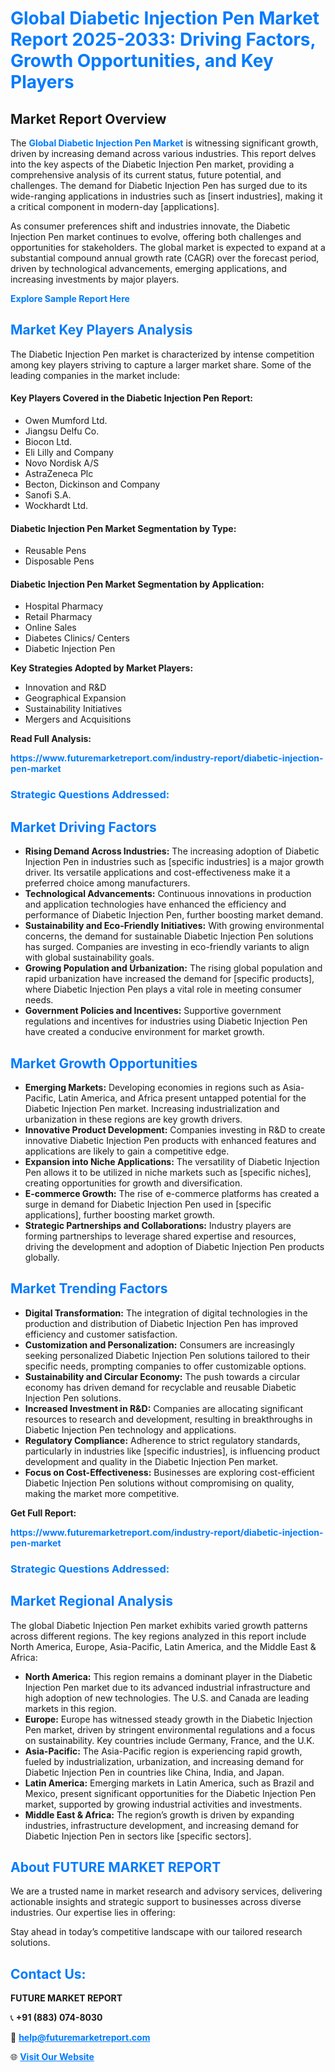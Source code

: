 <h1 style="color: #007BFF;">Global Diabetic Injection Pen Market Report 2025-2033: Driving Factors, Growth Opportunities, and Key Players</h1>

<section id="overview">
<h2>Market Report Overview</h2>
<p>The <a href="https://www.futuremarketreport.com/industry-report/diabetic-injection-pen-market" style="color: #007BFF; text-decoration: none;"><strong>Global Diabetic Injection Pen Market</strong></a> is witnessing significant growth, driven by increasing demand across various industries. This report delves into the key aspects of the Diabetic Injection Pen market, providing a comprehensive analysis of its current status, future potential, and challenges. The demand for Diabetic Injection Pen has surged due to its wide-ranging applications in industries such as [insert industries], making it a critical component in modern-day [applications].</p>
<p>As consumer preferences shift and industries innovate, the Diabetic Injection Pen market continues to evolve, offering both challenges and opportunities for stakeholders. The global market is expected to expand at a substantial compound annual growth rate (CAGR) over the forecast period, driven by technological advancements, emerging applications, and increasing investments by major players.</p>
</section>

<section id="overview">
<p><a href="https://www.futuremarketreport.com/request-sample/reportId=119970" style="color: #007BFF; text-decoration: none;"><strong>Explore Sample Report Here</strong></a></p>
</section>

<section id="key-players">
<h2 style="color: #007BFF;">Market Key Players Analysis</h2>
<p>The Diabetic Injection Pen market is characterized by intense competition among key players striving to capture a larger market share. Some of the leading companies in the market include:</p>
<h4>Key Players Covered in the Diabetic Injection Pen Report:</h4>
<ul><li>Owen Mumford Ltd.</li><li>Jiangsu Delfu Co.</li><li>Biocon Ltd.</li><li>Eli Lilly and Company</li><li>Novo Nordisk A/S</li><li>AstraZeneca Plc</li><li>Becton, Dickinson and Company</li><li>Sanofi S.A.</li><li>Wockhardt Ltd.</li></ul>
<h4>Diabetic Injection Pen Market Segmentation by Type:</h4>
<ul><li>Reusable Pens</li><li>Disposable Pens</li></ul>

<h4>Diabetic Injection Pen Market Segmentation by Application:</h4>
<ul><li>Hospital Pharmacy</li><li>Retail Pharmacy</li><li>Online Sales</li><li>Diabetes Clinics/ Centers</li><li>Diabetic Injection Pen</li></ul>
<p><strong>Key Strategies Adopted by Market Players:</strong></p>
<ul>
<li>Innovation and R&D</li>
<li>Geographical Expansion</li>
<li>Sustainability Initiatives</li>
<li>Mergers and Acquisitions</li>
</ul>
</section>

<section>
<p><strong>Read Full Analysis: </strong></p><a href="https://www.futuremarketreport.com/industry-report/diabetic-injection-pen-market" style="color: #007BFF; text-decoration: none;"><strong>https://www.futuremarketreport.com/industry-report/diabetic-injection-pen-market</strong></a>
<h3 style="color: #007BFF;">Strategic Questions Addressed:</h3>
</section>

<section id="driving-factors">
<h2 style="color: #007BFF;">Market Driving Factors</h2>
<ul>
<li><strong>Rising Demand Across Industries:</strong> The increasing adoption of Diabetic Injection Pen in industries such as [specific industries] is a major growth driver. Its versatile applications and cost-effectiveness make it a preferred choice among manufacturers.</li>
<li><strong>Technological Advancements:</strong> Continuous innovations in production and application technologies have enhanced the efficiency and performance of Diabetic Injection Pen, further boosting market demand.</li>
<li><strong>Sustainability and Eco-Friendly Initiatives:</strong> With growing environmental concerns, the demand for sustainable Diabetic Injection Pen solutions has surged. Companies are investing in eco-friendly variants to align with global sustainability goals.</li>
<li><strong>Growing Population and Urbanization:</strong> The rising global population and rapid urbanization have increased the demand for [specific products], where Diabetic Injection Pen plays a vital role in meeting consumer needs.</li>
<li><strong>Government Policies and Incentives:</strong> Supportive government regulations and incentives for industries using Diabetic Injection Pen have created a conducive environment for market growth.</li>
</ul>
</section>

<section id="growth-opportunities">
<h2 style="color: #007BFF;">Market Growth Opportunities</h2>
<ul>
<li><strong>Emerging Markets:</strong> Developing economies in regions such as Asia-Pacific, Latin America, and Africa present untapped potential for the Diabetic Injection Pen market. Increasing industrialization and urbanization in these regions are key growth drivers.</li>
<li><strong>Innovative Product Development:</strong> Companies investing in R&D to create innovative Diabetic Injection Pen products with enhanced features and applications are likely to gain a competitive edge.</li>
<li><strong>Expansion into Niche Applications:</strong> The versatility of Diabetic Injection Pen allows it to be utilized in niche markets such as [specific niches], creating opportunities for growth and diversification.</li>
<li><strong>E-commerce Growth:</strong> The rise of e-commerce platforms has created a surge in demand for Diabetic Injection Pen used in [specific applications], further boosting market growth.</li>
<li><strong>Strategic Partnerships and Collaborations:</strong> Industry players are forming partnerships to leverage shared expertise and resources, driving the development and adoption of Diabetic Injection Pen products globally.</li>
</ul>
</section>

<section id="trending-factors">
<h2 style="color: #007BFF;">Market Trending Factors</h2>
<ul>
<li><strong>Digital Transformation:</strong> The integration of digital technologies in the production and distribution of Diabetic Injection Pen has improved efficiency and customer satisfaction.</li>
<li><strong>Customization and Personalization:</strong> Consumers are increasingly seeking personalized Diabetic Injection Pen solutions tailored to their specific needs, prompting companies to offer customizable options.</li>
<li><strong>Sustainability and Circular Economy:</strong> The push towards a circular economy has driven demand for recyclable and reusable Diabetic Injection Pen solutions.</li>
<li><strong>Increased Investment in R&D:</strong> Companies are allocating significant resources to research and development, resulting in breakthroughs in Diabetic Injection Pen technology and applications.</li>
<li><strong>Regulatory Compliance:</strong> Adherence to strict regulatory standards, particularly in industries like [specific industries], is influencing product development and quality in the Diabetic Injection Pen market.</li>
<li><strong>Focus on Cost-Effectiveness:</strong> Businesses are exploring cost-efficient Diabetic Injection Pen solutions without compromising on quality, making the market more competitive.</li>
</ul>
</section>

<section>
<p><strong>Get Full Report: </strong></p><a href="https://www.futuremarketreport.com/industry-report/diabetic-injection-pen-market" style="color: #007BFF; text-decoration: none;"><strong>https://www.futuremarketreport.com/industry-report/diabetic-injection-pen-market</strong></a>
<h3 style="color: #007BFF;">Strategic Questions Addressed:</h3>
</section>


<section id="regional-analysis">
<h2 style="color: #007BFF;">Market Regional Analysis</h2>
<p>The global Diabetic Injection Pen market exhibits varied growth patterns across different regions. The key regions analyzed in this report include North America, Europe, Asia-Pacific, Latin America, and the Middle East & Africa:</p>
<ul>
<li><strong>North America:</strong> This region remains a dominant player in the Diabetic Injection Pen market due to its advanced industrial infrastructure and high adoption of new technologies. The U.S. and Canada are leading markets in this region.</li>
<li><strong>Europe:</strong> Europe has witnessed steady growth in the Diabetic Injection Pen market, driven by stringent environmental regulations and a focus on sustainability. Key countries include Germany, France, and the U.K.</li>
<li><strong>Asia-Pacific:</strong> The Asia-Pacific region is experiencing rapid growth, fueled by industrialization, urbanization, and increasing demand for Diabetic Injection Pen in countries like China, India, and Japan.</li>
<li><strong>Latin America:</strong> Emerging markets in Latin America, such as Brazil and Mexico, present significant opportunities for the Diabetic Injection Pen market, supported by growing industrial activities and investments.</li>
<li><strong>Middle East & Africa:</strong> The region’s growth is driven by expanding industries, infrastructure development, and increasing demand for Diabetic Injection Pen in sectors like [specific sectors].</li>
</ul>
</section>

<footer>
<h2 style="color: #007BFF;">About FUTURE MARKET REPORT</h2>
<p>We are a trusted name in market research and advisory services, delivering actionable insights and strategic support to businesses across diverse industries. Our expertise lies in offering:</p>

<p>Stay ahead in today’s competitive landscape with our tailored research solutions.</p>

<h2 style="color: #007BFF;">Contact Us:</h2>
<p><strong>FUTURE MARKET REPORT</strong></p>
<p>📞 <strong>+91 (883) 074-8030</strong></p>
<p>📧 <strong><a href="mailto:help@futuremarketreport.com" style="color: #007BFF;">help@futuremarketreport.com</a></strong></p>
<p>🌐 <strong><a href="https://www.futuremarketreport.com/" style="color: #007BFF;">Visit Our Website</a></strong></p>
</footer>